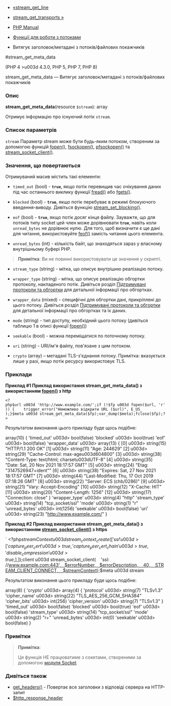 - [«stream_get_line](function.stream-get-line.md)
- [stream_get_transports »](function.stream-get-transports.md)

- [PHP Manual](index.md)
- [Функції для роботи з потоками](ref.stream.md)
- Витягує заголовок/метадані з потоків/файлових покажчиків

#stream_get_meta_data

(PHP 4 \>u003d 4.3.0, PHP 5, PHP 7, PHP 8)

stream_get_meta_data — Витягує заголовок/метадані з
потоків/файлових покажчиків

### Опис

**stream_get_meta_data**(resource `$stream`): array

Отримує інформацію про існуючий потік `stream`.

### Список параметрів

`stream`
Параметр stream може бути будь-яким потоком, створеним за допомогою функцій
[fopen()](function.fopen.md), [fsockopen()](function.fsockopen.md),
[pfsockopen()](function.pfsockopen.md) та
[stream_socket_client()](function.stream-socket-client.md).

### Значення, що повертаються

Отримуваний масив містить такі елементи:

- `timed_out` (bool) - **`true`**, якщо потік перевищив час очікування
даних під час останнього виклику функції
[fread()](function.fread.md) або [fgets()](function.fgets.md).

- `blocked` (bool) - **`true`**, якщо потік перебуває в режимі
блокуючого введення-виводу. Дивіться функцію
[stream_set_blocking()](function.stream-set-blocking.md).

- `eof` (bool) - **`true`**, якщо потік досяг кінця файлу. Зауважте,
що для потоків типу socket цей член може дорівнювати **`true`**,
навіть коли `unread_bytes` не дорівнює нулю. Для того, щоб визначити
є ще дані для читання, використовуйте
[feof()](function.feof.md) замість читання цього елемента.

- `unread_bytes` (int) - кількість байт, що знаходяться зараз у
власному внутрішньому буфері PHP.

> **Примітка**: Ви не повинні використовувати це значення у скрипті.

- `stream_type` (string) - мітка, що описує внутрішню реалізацію
потоку.

- `wrapper_type` (string) - мітка, що описує реалізацію обгортки
протоколу, накладеного потік. Дивіться розділ [Підтримувані
протоколи та обгортки](wrappers.md) для детальної інформації про
обгортках.

- `wrapper_data` (mixed) - специфічні для обгортки дані,
прикріплені до цього потоку. Дивіться розділ [Підтримувані
протоколи та обгортки](wrappers.md) для детальної інформації про
обгортках та їх даних.

- `mode` (string) - тип доступу, необхідний цього потоку (дивіться
таблицю 1 в описі функції [fopen()](function.fopen.md))

- `seekable` (bool) - можна переміщатися по поточному потоку.

- `uri` (string) - URI/ім'я файлу, пов'язане з цим потоком.

- `crypto` (array) – метадані TLS-з'єднання потоку. Примітка:
вказується лише у разі, якщо потік ресурсу використовує TLS.

### Приклади

**Приклад #1 Приклад використання **stream_get_meta_data()** з
використанням [fopen()](function.fopen.md) з http**

` <?php$url u003d 'http://www.example.com/';if (!$fp u003d fopen($url, 'r')) {    trigger_error("Неможливо відкрити URL ($url)", E_US_ );}$meta u003d stream_get_meta_data($fp);var_dump($meta);fclose($fp);?> `

Результатом виконання цього прикладу буде щось подібне:

array(10) {
'timed_out' u003d>
bool(false)
'blocked' u003d>
bool(true)
'eof' u003d>
bool(false)
'wrapper_data' u003d>
array(13) {
[0] u003d>
string(15) "HTTP/1.1 200 OK"
[1] u003d>
string(11) "Age: 244629"
[2] u003d>
string(29) "Cache-Control: max-ageu003d604800"
[3] u003d>
string(38) "Content-Type: text/html; charsetu003dUTF-8"
[4] u003d>
string(35) "Date: Sat, 20 Nov 2021 18:17:57 GMT"
[5] u003d>
string(24) "Etag: "3147526947+ident""
[6] u003d>
string(38) "Expires: Sat, 27 Nov 2021 18:17:57 GMT"
[7] u003d>
string(44) "Last-Modified: Thu, 17 Oct 2019 07:18:26 GMT"
[8] u003d>
string(22) "Server: ECS (chb/0286)"
[9] u003d>
string(21) "Vary: Accept-Encoding"
[10] u003d>
string(12) "X-Cache: HIT"
[11] u003d>
string(20) "Content-Length: 1256"
[12] u003d>
string(17) "Connection: close"
}
'wrapper_type' u003d>
string(4) "http"
'stream_type' u003d>
string(14) "tcp_socket/ssl"
'mode' u003d>
string(1) "r"
'unread_bytes' u003d>
int(1256)
'seekable' u003d>
bool(false)
'uri' u003d>
string(23) "http://www.example.com/"
}

**Приклад #2 Приклад використання **stream_get_meta_data()** з
використанням
[stream_socket_client()](function.stream-socket-client.md) з https**

` <?php$streamContext u003d stream_context_create(    [        'ssl' u003d> [            'capture_peer_cert' u003d> true,            'capture_peer_cert_chain' u003d> true,            'disable_compression' u003d> true,        ],    ]);$client u003d stream_socket_client(    'ssl: //www.example.com:443',   $errorNumber,   $errorDescription,    40,    STREAM_CLIENT_CONNECT,    $streamContext);$meta u003d stream

Результатом виконання цього прикладу буде щось подібне:

array(8) {
'crypto' u003d>
array(4) {
'protocol' u003d>
string(7) "TLSv1.3"
'cipher_name' u003d>
string(22) "TLS_AES_256_GCM_SHA384"
'cipher_bits' u003d>
int(256)
'cipher_version' u003d>
string(7) "TLSv1.3"
}
'timed_out' u003d>
bool(false)
'blocked' u003d>
bool(true)
'eof' u003d>
bool(false)
'stream_type' u003d>
string(14) "tcp_socket/ssl"
'mode' u003d>
string(2) "r+"
'unread_bytes' u003d>
int(0)
'seekable' u003d>
bool(false)
}

### Примітки

> **Примітка**:
>
> Ця функція НЕ працюватиме з сокетами, створеними за допомогою
> [модуля Socket](ref.sockets.md).

### Дивіться також

- [get_headers()](function.get-headers.md) - Повертає все
заголовки з відповіді сервера на HTTP-запит
- [$http_response_header](reserved.variables.httpresponseheader.md)
